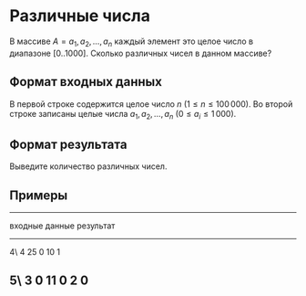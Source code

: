 # Различные числа

В массиве $A = {a_1, a_2, \ldots , a_n}$ каждый элемент это целое число
в диапазоне $[0..1000]$. Сколько различных чисел в данном массиве?

## Формат входных данных

В первой строке содержится целое число $n$ ($1 \leqslant n \leqslant 100\,000$).
Во второй строке записаны целые числа $a_1, a_2, \ldots , a_n$
($0 \leqslant a_i \leqslant 1\,000$).

## Формат результата

Выведите количество различных чисел.

## Примеры

------------------------------
входные данные  результат
--------------  --------------
4\              4
25 0 10 1

5\              3
0 11 0 2 0
------------------------------
